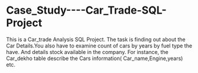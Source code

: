 # Case_Study----Car_Trade-SQL-Project
This is a Car_trade Analysis SQL Project. The task is finding out about the Car Details.You also have to examine count of cars by years by fuel type the have. And details stock available in the company.
For instance, the Car_dekho table describe the Cars information( Car_name,Engine,years) etc.

